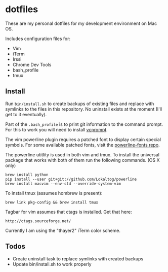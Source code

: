 dotfiles
========

These are my personal dotfiles for my development environment on Mac OS.

Includes configuration files for:
- Vim
- iTerm
- Irssi
- Chrome Dev Tools
- bash_profile
- tmux

Install
-------

Run ```bin/install.sh``` to create backups of existing files and replace with symlinks to the files in this repository. No uninstall exists at the moment (I'll get to it eventually).

Part of the ```.bash_profile``` is to print git information to the command prompt. For this to work you will need to install [vcprompt](https://github.com/djl/vcprompt).

The vim powerline plugin requires a patched font to display certain special symbols. For some available patched fonts, visit the [powerline-fonts repo](https://github.com/Lokaltog/powerline-fonts).

The powerline utitlity is used in both vim and tmux. To install the universal package that works with both of them run the following commands. (OS X only)

	brew install python
	pip install --user git+git://github.com/Lokaltog/powerline
	brew install macvim --env-std --override-system-vim

To install tmux (assumes hombrew is present):

	brew link pkg-config && brew install tmux

Tagbar for vim assumes that ctags is installed. Get that here:

	http://ctags.sourceforge.net/

Currently I am using the "thayer2" iTerm color scheme.

Todos
-----
- Create uninstall task to replace symlinks with created backups
- Update bin/install.sh to work properly